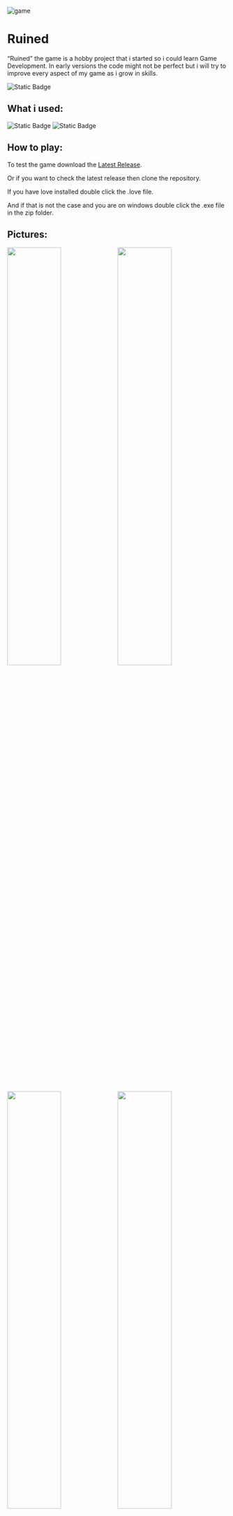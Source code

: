 ![game](https://github.com/Mikert1/Ruined/assets/73882306/b35ce5a7-e065-462e-8beb-51ac57dd84d1)
<h1>Ruined</h1>

<p>“Ruined” the game is a hobby project that i started so i could learn Game Development. In early versions the code might not be perfect but i will try to improve every aspect of my game as i grow in skills.</p>
<img alt="Static Badge" src="https://img.shields.io/badge/Game%20version-Pre--Alpha%201.5-%2300ffff">

<h2>What i used:</h2>
<img alt="Static Badge" src="https://img.shields.io/badge/L%C3%96VE%20Version-11-%2329AAE2">
<img alt="Static Badge" src="https://img.shields.io/badge/Lua%20Version-5.1-%23000080">
<h2>How to play:</h2>
<p>To test the game download the <a href="https://github.com/Mikert1/Ruined/releases/tag/v1.4-early-developer-beta">Latest Release</a>.</p>
<p>Or if you want to check the latest release then clone the repository.</p>
<p>If you have love installed double click the .love file.</p>
<p>And if that is not the case and you are on windows double click the .exe file in the zip folder.</p>
<h2>Pictures:</h2>
<div>
    <a><img width="49.5%" src="https://github.com/Mikert1/Ruined/assets/73882306/1ef52b0c-8240-489a-a191-458290eeaa21"></a>
    <a><img width="49.5%" src="https://github.com/Mikert1/Ruined/assets/73882306/ec4af4f6-0ac1-460c-8bae-5d015817904d"></a>
</div>
<div>
    <img width="49.5%" src="https://github.com/Mikert1/Ruined/assets/73882306/eef28b86-3676-42fc-b7ba-cc05ba1171a6">
    <img width="49.5%" src="https://github.com/Mikert1/Ruined/assets/73882306/adea97ac-11a2-4c1b-b628-0f0edf4c7494">
</div>
<h2>Beta Website:</h2>
<p><a href="https://mikert.com/project.html?id=1">Mikert.com</a></p>
<h6>Made on a Windows Laptop. Stable Versions are Tested on linux and mac.</h6>
